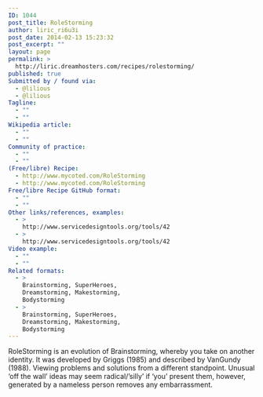 ```yaml
---
ID: 1044
post_title: RoleStorming
author: liric_ri6u3i
post_date: 2014-02-13 15:23:32
post_excerpt: ""
layout: page
permalink: >
  http://liric.dreamhosters.com/recipes/rolestorming/
published: true
Submitted by / found via:
  - @lilious
  - @lilious
Tagline:
  - ""
  - ""
Wikipedia article:
  - ""
  - ""
Community of practice:
  - ""
  - ""
(Free/libre) Recipe:
  - http://www.mycoted.com/RoleStorming
  - http://www.mycoted.com/RoleStorming
Free/libre Recipe GitHub format:
  - ""
  - ""
Other links/references, examples:
  - >
    http://www.servicedesigntools.org/tools/42
  - >
    http://www.servicedesigntools.org/tools/42
Video example:
  - ""
  - ""
Related formats:
  - >
    Brainstorming, SuperHeroes,
    Dreamstorming, Makestorming,
    Bodystorming
  - >
    Brainstorming, SuperHeroes,
    Dreamstorming, Makestorming,
    Bodystorming
---
```

RoleStorming is an evolution of Brainstorming, whereby you take on another identity. It was developed by Griggs (1985) and described by VanGundy (1988). Viewing problems and solutions from a different standpoint. Unusual ‘off the wall’ ideas may seem radical/’silly’ if ‘you’ present them, however, generated by a nameless person removes any embarrassment.